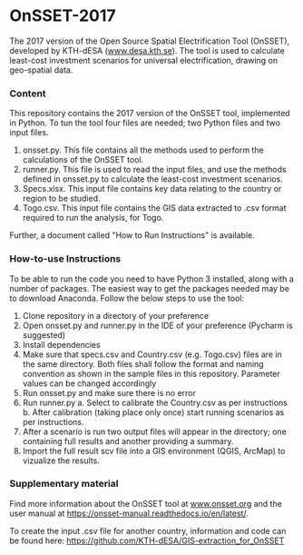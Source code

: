 # OnSSET-2017
The 2017 version of the Open Source Spatial Electrification Tool (OnSSET), developed by KTH-dESA (www.desa.kth.se). The tool is used to calculate least-cost investment scenarios for universal electrification, drawing on geo-spatial data.

### Content

This repository contains the 2017 version of the OnSSET tool, implemented in Python. To tun the tool four files are needed; two Python files and two input files.
1) onsset.py. This file contains all the methods used to perform the calculations of the OnSSET tool.
2) runner.py. This file is used to read the input files, and use the methods defined in onsset.py to calculate the least-cost investment scenarios.
3) Specs.xlsx. This input file contains key data relating to the country or region to be studied.
4) Togo.csv. This input file contains the GIS data extracted to .csv format required to run the analysis, for Togo.

Further, a document called "How to Run Instructions" is available.

### How-to-use Instructions

To be able to run the code you need to have Python 3 installed, along with a number of packages. The easiest way to get the packages needed may be to download Anaconda. Follow the below steps to use the tool:

1. Clone repository in a directory of your preference
2. Open onsset.py and runner.py in the IDE of your preference (Pycharm is suggested)
3. Install dependencies
4. Make sure that specs.csv and Country.csv (e.g. Togo.csv) files are in the same directory. Both files shall follow the format and naming convention as shown in the sample files in this repository. Parameter values can be changed accordingly
5. Run onsset.py and make sure there is no error
6. Run runner.py a. Select to calibrate the Country.csv as per instructions b. After calibration (taking place only once) start running scenarios as per instructions.
7. After a scenario is run two output files will appear in the directory; one containing full results and another providing a summary.
8. Import the full result scv file into a GIS environment (QGIS, ArcMap) to vizualize the results.

### Supplementary material

Find more information about the OnSSET tool at www.onsset.org and the user manual at https://onsset-manual.readthedocs.io/en/latest/.

To create the input .csv file for another country, information and code can be found here: https://github.com/KTH-dESA/GIS-extraction_for_OnSSET
